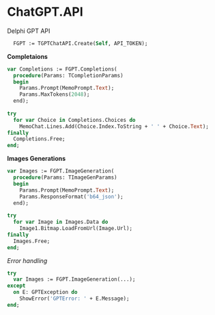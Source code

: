 # ChatGPT.API
 Delphi GPT API

```Pascal
  FGPT := TGPTChatAPI.Create(Self, API_TOKEN);
```

**Completaions**
```Pascal
var Completions := FGPT.Completions(
  procedure(Params: TCompletionParams)
  begin
    Params.Prompt(MemoPrompt.Text);
    Params.MaxTokens(2048);
  end);
  
try
  for var Choice in Completions.Choices do
    MemoChat.Lines.Add(Choice.Index.ToString + ' ' + Choice.Text);
finally
  Completions.Free;
end;
```

**Images Generations**
```Pascal
var Images := FGPT.ImageGeneration(
  procedure(Params: TImageGenParams)
  begin
    Params.Prompt(MemoPrompt.Text);
    Params.ResponseFormat('b64_json');
  end);
  
try
  for var Image in Images.Data do
    Image1.Bitmap.LoadFromUrl(Image.Url);
finally
  Images.Free;
end;
```

*Error handling*
```Pascal
try
  var Images := FGPT.ImageGeneration(...);
except
  on E: GPTException do
    ShowError('GPTError: ' + E.Message);
end;
```
